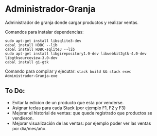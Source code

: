 # Administrador-Granja
Administrador de granja donde cargar productos y realizar ventas.

Comandos para instalar dependencias:
```sudo apt-get install sqlite3
sudo apt-get install libsqlite3-dev
cabal install HDBC --lib
cabal install HDBC-sqlite3 --lib
sudo apt-get install libgirepository1.0-dev libwebkit2gtk-4.0-dev libgtksourceview-3.0-dev
cabal install gi-gtk
```

Comando para compilar y ejecutar:
`stack build && stack exec Administrador-Granja-exe`

## To Do:
* Evitar la edicion de un producto que esta por venderse.
* Asignar teclas para cada Stack (por ejemplo F1, F2 y F3)
* Mejorar el historial de ventas: que quede registrado que productos se vendieron.
* Mejorar visualización de las ventas: por ejemplo poder ver las ventas por día/mes/año.
